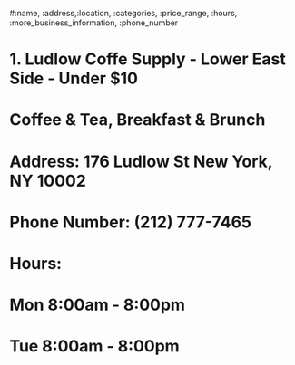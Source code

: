 #:name, :address,:location, :categories, :price_range, :hours, :more_business_information,  :phone_number

#   1. Ludlow Coffe Supply - Lower East Side - Under $10
#      Coffee & Tea, Breakfast & Brunch
#      
#      Address: 176 Ludlow St New York, NY 10002
#      Phone Number: (212) 777-7465
#      Hours:

#            Mon  8:00am - 8:00pm
#            Tue  8:00am - 8:00pm  